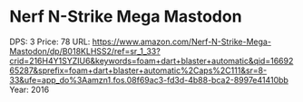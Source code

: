 # Nerf N-Strike Mega Mastodon

DPS: 3
Price: 78
URL: https://www.amazon.com/Nerf-N-Strike-Mega-Mastodon/dp/B018KLHSS2/ref=sr_1_33?crid=216H4Y1SYZIU6&keywords=foam+dart+blaster+automatic&qid=1669265287&sprefix=foam+dart+blaster+automatic%2Caps%2C111&sr=8-33&ufe=app_do%3Aamzn1.fos.08f69ac3-fd3d-4b88-bca2-8997e41410bb
Year: 2016